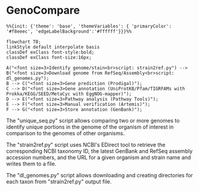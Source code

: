 # GenoCompare

```mermaid
%%{init: {'theme': 'base', 'themeVariables': { 'primaryColor': '#f8eeec', 'edgeLabelBackground':'#ffffff'}}}%%

flowchart TB;
linkStyle default interpolate basis
classDef exClass font-style:bold;
classDef exClass font-size:16px;

A("<font size=3>Identify genome/stain<br>script: strain2ref.py") --> B("<font size=3>Download genome from RefSeq/Assembly<br>script: dl_genomes.py");
B --> C("<font size=3>Gene prediction (Prodigal)");
C --> D("<font size=3>Gene annotation (UniProtKB/Pfam/TIGRFAMs with Prokka/KEGG/SEED/MetaCyc with EggNOG-mapper)");
D --> E("<font size=3>Pathway analysis (Pathway Tools)");
E --> F("<font size=3>Manual verification (Artemis)");
F --> G("<font size=3>Store annotation (GenBank)");

```

The "unique_seq.py" script allows comparing two or more genomes to identify unique portions in the genome of the organism of interest in comparison to the genomes of other organisms.

The "strain2ref.py" script uses NCBI's EDirect tool to retrieve the corresponding NCBI taxonomy ID, the latest GenBank and RefSeq assembly accession numbers, and the URL for a given organism and strain name and writes them to a file.

The "dl_genomes.py" script allows downloading and creating directories for each taxon from "strain2ref.py" output file.
